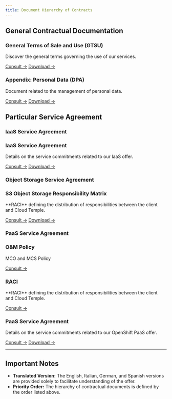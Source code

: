 ```yaml
---
title: Document Hierarchy of Contracts
---
```


## General Contractual Documentation

<div class="card-grid">

  <div class="card">
    <h3>General Terms of Sale and Use (GTSU)</h3>
    <p>Discover the general terms governing the use of our services.</p>
    <a href="./cgvu" class="card-link">Consult &rarr;</a>
    <a href="./cgvu.docx" download="governance/cgvu.docx" class="card-link">Download &rarr;</a>
  </div>

  <div class="card">
    <h3>Appendix: Personal Data (DPA)</h3>
    <p>Document related to the management of personal data.</p>
    <a href="./dpa" class="card-link">Consult &rarr;</a>
    <a href="./dpa.docx" download="governance/dpa.docx" class="card-link">Download &rarr;</a>

  </div>
</div>

## Particular Service Agreement

### IaaS Service Agreement
 <div class="card-grid">
  <div class="card">
    <h3>IaaS Service Agreement</h3>
    <p>Details on the service commitments related to our IaaS offer.</p>
    <a href="./iaas/sla_iaas" class="card-link">Consult &rarr;</a>
    <a href="./iaas/sla_iaas.docx" download="governance/iaas/sla_iaas.docx" class="card-link">Download &rarr;</a>
  </div>
</div>

### Object Storage Service Agreement
 <div class="card-grid">
  <div class="card">
    <h3>S3 Object Storage Responsibility Matrix</h3>
    <p>**RACI** defining the distribution of responsibilities between the client and Cloud Temple.</p>
    <a href="./iaas/raci_s3" class="card-link">Consult &rarr;</a>
    <a href="./iaas/raci_s3.docx" download="governance/iaas/raci_s3.docx" class="card-link">Download &rarr;</a>
  </div>
</div>

### PaaS Service Agreement
 <div class="card-grid">
  <div class="card">
    <h3>O&M Policy</h3>
    <p>MCO and MCS Policy</p>
    <a href="./paas/mco_mcs" class="card-link">Consult &rarr;</a>
  </div>
  <div class="card">
    <h3>RACI</h3>
    <p>**RACI** defining the distribution of responsibilities between the client and Cloud Temple.</p>
    <a href="./paas/raci" class="card-link">Consult &rarr;</a>
  </div>
  <div class="card">
    <h3>PaaS Service Agreement</h3>
    <p>Details on the service commitments related to our OpenShift PaaS offer.</p>
    <a href="./paas/service_agreement_paas" class="card-link">Consult &rarr;</a>
    <a href="./paas/service_agreement_paas.docx" download="governance/paas/service_agreement_paas.docx" class="card-link">Download &rarr;</a>
  </div>
</div>

---

## Important Notes

- **Translated Version:** The English, Italian, German, and Spanish versions are provided solely to facilitate understanding of the offer.
- **Priority Order:** The hierarchy of contractual documents is defined by the order listed above.
